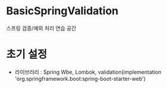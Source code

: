 # BasicSpringValidation
스프링 검증/예외 처리 연습 공간

# 초기 설정
- 라이브러리 : Spring Wbe, Lombok, validation(implementation 'org.springframework.boot:spring-boot-starter-web')
